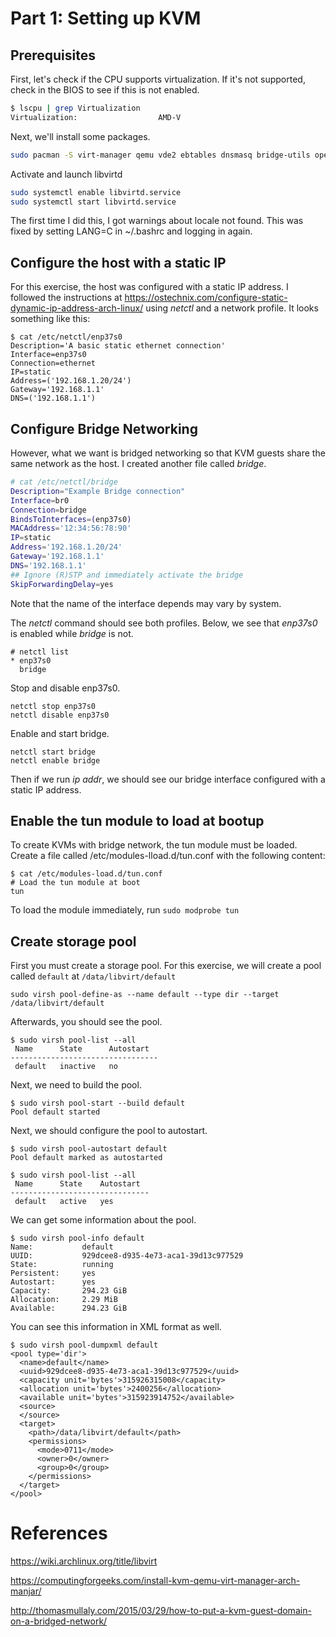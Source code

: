 # Part 1: Setting up KVM

## Prerequisites

First, let's check if the CPU supports virtualization. If it's not supported, check in the BIOS to see if this is not enabled.

```bash
$ lscpu | grep Virtualization
Virtualization:                  AMD-V
```

Next, we'll install some packages.

```bash
sudo pacman -S virt-manager qemu vde2 ebtables dnsmasq bridge-utils openbsd-netcat
```

Activate and launch libvirtd

```bash
sudo systemctl enable libvirtd.service
sudo systemctl start libvirtd.service
```

The first time I did this, I got warnings about locale not found. This was fixed by setting LANG=C in ~/.bashrc and logging in again.

## Configure the host with a static IP

For this exercise, the host was configured with a static IP address. I followed the instructions at https://ostechnix.com/configure-static-dynamic-ip-address-arch-linux/ using *netctl* and a network profile. It looks something like this:

```
$ cat /etc/netctl/enp37s0 
Description='A basic static ethernet connection'
Interface=enp37s0
Connection=ethernet
IP=static
Address=('192.168.1.20/24')
Gateway='192.168.1.1'
DNS=('192.168.1.1')
```

## Configure Bridge Networking

However, what we want is bridged networking so that KVM guests share the same network as the host. I created another file called *bridge*.

```bash
# cat /etc/netctl/bridge 
Description="Example Bridge connection"
Interface=br0
Connection=bridge
BindsToInterfaces=(enp37s0)
MACAddress='12:34:56:78:90'
IP=static
Address='192.168.1.20/24'
Gateway='192.168.1.1'
DNS='192.168.1.1'
## Ignore (R)STP and immediately activate the bridge
SkipForwardingDelay=yes
```

Note that the name of the interface depends may vary by system.

The *netctl* command should see both profiles. Below, we see that *enp37s0* is enabled while *bridge* is not.

```
# netctl list
* enp37s0
  bridge
```

Stop and disable enp37s0.

```
netctl stop enp37s0
netctl disable enp37s0
```

Enable and start bridge.

```
netctl start bridge
netctl enable bridge
```

Then if we run *ip addr*, we should see our bridge interface configured with a static IP address.

## Enable the tun module to load at bootup

To create KVMs with bridge network, the tun module must be loaded. Create a file called /etc/modules-lload.d/tun.conf with the following content:

```
$ cat /etc/modules-load.d/tun.conf
# Load the tun module at boot
tun
```

To load the module immediately, run `sudo modprobe tun`
## Create storage pool

First you must create a storage pool. For this exercise, we will create a pool called `default` at `/data/libvirt/default`

```
sudo virsh pool-define-as --name default --type dir --target /data/libvirt/default
```

Afterwards, you should see the pool.


```
$ sudo virsh pool-list --all
 Name      State      Autostart
---------------------------------
 default   inactive   no
```

Next, we need to build the pool.

```
$ sudo virsh pool-start --build default
Pool default started

```

Next, we should configure the pool to autostart.

```
$ sudo virsh pool-autostart default
Pool default marked as autostarted

$ sudo virsh pool-list --all
 Name      State    Autostart
-------------------------------
 default   active   yes
```

We can get some information about the pool.

```
$ sudo virsh pool-info default
Name:           default
UUID:           929dcee8-d935-4e73-aca1-39d13c977529
State:          running
Persistent:     yes
Autostart:      yes
Capacity:       294.23 GiB
Allocation:     2.29 MiB
Available:      294.23 GiB
```

You can see this information in XML format as well.

```
$ sudo virsh pool-dumpxml default
<pool type='dir'>
  <name>default</name>
  <uuid>929dcee8-d935-4e73-aca1-39d13c977529</uuid>
  <capacity unit='bytes'>315926315008</capacity>
  <allocation unit='bytes'>2400256</allocation>
  <available unit='bytes'>315923914752</available>
  <source>
  </source>
  <target>
    <path>/data/libvirt/default</path>
    <permissions>
      <mode>0711</mode>
      <owner>0</owner>
      <group>0</group>
    </permissions>
  </target>
</pool>
```

# References

https://wiki.archlinux.org/title/libvirt

https://computingforgeeks.com/install-kvm-qemu-virt-manager-arch-manjar/

http://thomasmullaly.com/2015/03/29/how-to-put-a-kvm-guest-domain-on-a-bridged-network/


